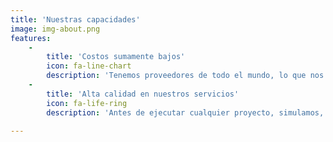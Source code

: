 ```yaml
---
title: 'Nuestras capacidades'
image: img-about.png
features:
    -
        title: 'Costos sumamente bajos'
        icon: fa-line-chart
        description: 'Tenemos proveedores de todo el mundo, lo que nos permiten minimizar nuestos costos en manufactura hasta la veinteava parte de nuestra competencia.'
    -
        title: 'Alta calidad en nuestros servicios'
        icon: fa-life-ring
        description: 'Antes de ejecutar cualquier proyecto, simulamos, calculamos y diseñamos una y otra vez para asegurar la calidad y viabilidad del proyecto.'

---
```


